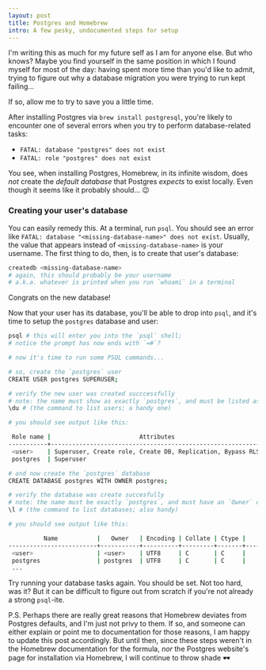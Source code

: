```yaml
---
layout: post
title: Postgres and Homebrew
intro: A few pesky, undocumented steps for setup
---
```


I'm writing this as much for my future self as I am for anyone else. But who
knows? Maybe you find yourself in the same position in which I found myself for
most of the day: having spent more time than you'd like to admit, trying to
figure out why a database migration you were trying to run kept failing...

If so, allow me to try to save you a little time.

After installing Postgres via `brew install postgresql`, you're likely to
encounter one of several errors when you try to perform database-related tasks:

- `FATAL: database "postgres" does not exist`
- `FATAL: role "postgres" does not exist`

You see, when installing Postgres, Homebrew, in its infinite wisdom, does _not_
create the _default database_ that Postgres _expects_ to exist locally. Even
though it seems like it probably should... 😉

### Creating your user's database

You can easily remedy this. At a terminal, run `psql`. You should see an error
like `FATAL: database "<missing-database-name>" does not exist`. Usually, the
value that appears instead of `<missing-database-name>` is your username. The
first thing to do, then, is to create that user's database:

```sh
createdb <missing-database-name>
# again, this should probably be your username
# a.k.a. whatever is printed when you run `whoami` in a terminal
```

Congrats on the new database!

Now that your user has its database, you'll be able to drop into `psql`, and
it's time to setup the `postgres` database and user:

```sh
psql # this will enter you into the `psql` shell;
# notice the prompt has now ends with `=#`?

# now it's time to run some PSQL commands...

# so, create the `postgres` user
CREATE USER postgres SUPERUSER;

# verify the new user was created succcessfully
# note: the name must show as exactly `postgres`, and must be listed as a `Superuser`
\du # (the command to list users; a handy one)

# you should see output like this:

 Role name |                         Attributes                         | Member of
-----------+------------------------------------------------------------+-----------
 <user>    | Superuser, Create role, Create DB, Replication, Bypass RLS | {}
 postgres  | Superuser                                                  | {}

# and now create the `postgres` database
CREATE DATABASE postgres WITH OWNER postgres;

# verify the database was create succesfully
# note: the name must be exactly `postgres`, and must have an `Owner` of `postgres`
\l # (the command to list databases; also handy)

# you should see output like this:

          Name           |   Owner   | Encoding | Collate | Ctype |      Access privileges
-------------------------+-----------+----------+---------+-------+-----------------------------
 <user>                  | <user>    | UTF8     | C       | C     |
 postgres                | postgres  | UTF8     | C       | C     |
 ...
```

Try running your database tasks again. You should be set. Not too hard, was it?
But it can be difficult to figure out from scratch if you're not already a
strong `psql`-ite.

P.S. Perhaps there are really great reasons that Homebrew deviates from Postgres
defaults, and I'm just not privy to them. If so, and someone can either explain
or point me to documentation for those reasons, I am happy to update this post
accordingly. But until then, since these steps weren't in the Homebrew
documentation for the formula, _nor_ the Postgres website's page for
installation via Homebrew, I will continue to throw shade 🕶
